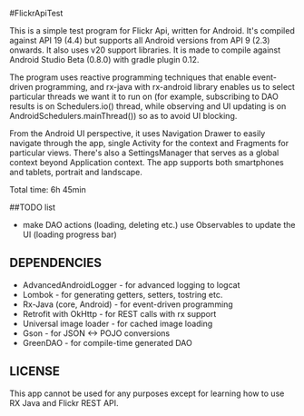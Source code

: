 #FlickrApiTest

This is a simple test program for Flickr Api, written for Android. It's compiled against API 19 (4.4) but supports all Android versions from API 9 (2.3) onwards. It also uses v20 support libraries. It is made to compile against Android Studio Beta (0.8.0) with gradle plugin 0.12. 

The program uses reactive programming techniques that enable event-driven programming, and rx-java with rx-android library enables us to select particular threads we want it to run on (for example, subscribing to DAO results is on Schedulers.io() thread, while observing and UI updating is on AndroidSchedulers.mainThread()) so as to avoid UI blocking.

From the Android UI perspective, it uses Navigation Drawer to easily navigate through the app, single Activity for the context and Fragments for particular views. There's also a SettingsManager that serves as a global context beyond Application context. The app supports both smartphones and tablets, portrait and landscape.

Total time: 6h 45min

##TODO list

- make DAO actions (loading, deleting etc.) use Observables to update the UI (loading progress bar)

## DEPENDENCIES

- AdvancedAndroidLogger - for advanced logging to logcat
- Lombok - for generating getters, setters, tostring etc.
- Rx-Java (core, Android) - for event-driven programming
- Retrofit with OkHttp - for REST calls with rx support
- Universal image loader - for cached image loading 
- Gson - for JSON <-> POJO conversions
- GreenDAO - for compile-time generated DAO

## LICENSE

This app cannot be used for any purposes except for learning how to use RX Java and Flickr REST API.
